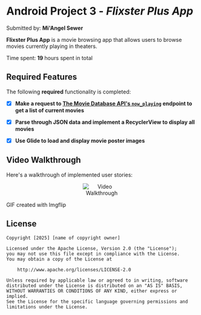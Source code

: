# Android Project 3 - *Flixster Plus App*

Submitted by: **Mi'Angel Sewer**

**Flixster Plus App** is a movie browsing app that allows users to browse movies currently playing in theaters.

Time spent: **19** hours spent in total

## Required Features

The following **required** functionality is completed:

- [x] **Make a request to [The Movie Database API's `now_playing`](https://developers.themoviedb.org/3/movies/get-now-playing) endpoint to get a list of current movies**
- [x] **Parse through JSON data and implement a RecyclerView to display all movies**
- [x] **Use Glide to load and display movie poster images**


## Video Walkthrough

Here's a walkthrough of implemented user stories:
<p align="center">
  <img src="https://i.imgflip.com/a6fhya.gif" alt="Video Walkthrough" style="max-width:100; height:auto;" />
</p>


GIF created with Imgflip 

## License

    Copyright [2025] [name of copyright owner]

    Licensed under the Apache License, Version 2.0 (the "License");
    you may not use this file except in compliance with the License.
    You may obtain a copy of the License at

        http://www.apache.org/licenses/LICENSE-2.0

    Unless required by applicable law or agreed to in writing, software
    distributed under the License is distributed on an "AS IS" BASIS,
    WITHOUT WARRANTIES OR CONDITIONS OF ANY KIND, either express or implied.
    See the License for the specific language governing permissions and
    limitations under the License.
